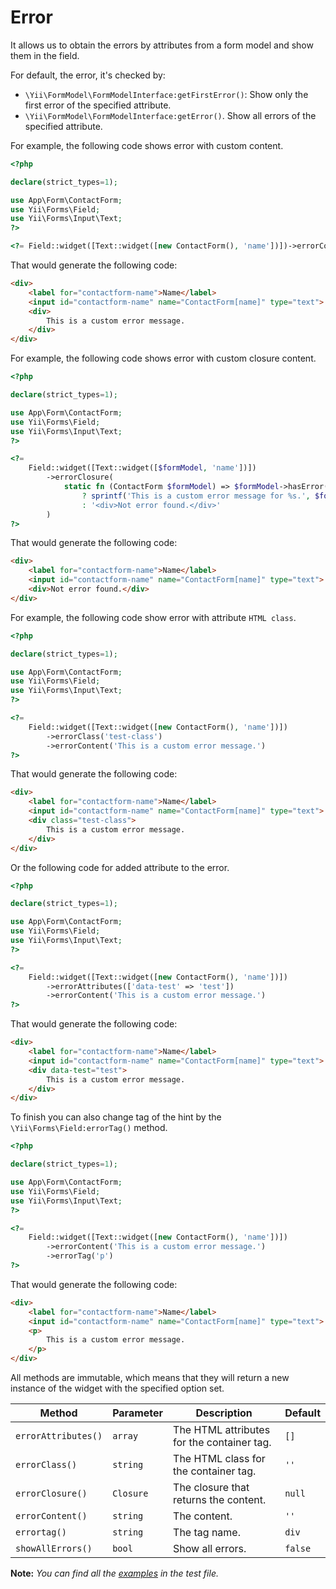 # Error

It allows us to obtain the errors by attributes from a form model and show them in the field.

For default, the error, it's checked by:

- `\Yii\FormModel\FormModelInterface:getFirstError()`: Show only the first error of the specified attribute.
- `\Yii\FormModel\FormModelInterface:getError()`. Show all errors of the specified attribute.

For example, the following code shows error with custom content.

```php
<?php

declare(strict_types=1);

use App\Form\ContactForm;
use Yii\Forms\Field;
use Yii\Forms\Input\Text;
?>

<?= Field::widget([Text::widget([new ContactForm(), 'name'])])->errorContent('This is a custom error message.') ?>
```

That would generate the following code:

```html
<div>
    <label for="contactform-name">Name</label>
    <input id="contactform-name" name="ContactForm[name]" type="text">
    <div>
        This is a custom error message.
    </div>
</div>
```

For example, the following code shows error with custom closure content.

```php
<?php

declare(strict_types=1);

use App\Form\ContactForm;
use Yii\Forms\Field;
use Yii\Forms\Input\Text;
?>

<?=
    Field::widget([Text::widget([$formModel, 'name'])])
        ->errorClosure(
            static fn (ContactForm $formModel) => $formModel->hasError('name')
                ? sprintf('This is a custom error message for %s.', $formModel->getAttributeLabel('name'))
                : '<div>Not error found.</div>'
        )
?>
```

That would generate the following code:

```html
<div>
    <label for="contactform-name">Name</label>
    <input id="contactform-name" name="ContactForm[name]" type="text">
    <div>Not error found.</div>
</div>
```

For example, the following code show error with attribute `HTML class`.

```php
<?php

declare(strict_types=1);

use App\Form\ContactForm;
use Yii\Forms\Field;
use Yii\Forms\Input\Text;
?>

<?=
    Field::widget([Text::widget([new ContactForm(), 'name'])])
        ->errorClass('test-class')
        ->errorContent('This is a custom error message.')
?>
```

That would generate the following code:

```html
<div>
    <label for="contactform-name">Name</label>
    <input id="contactform-name" name="ContactForm[name]" type="text">
    <div class="test-class">
        This is a custom error message.
    </div>
</div>
```

Or the following code for added attribute to the error.

```php
<?php

declare(strict_types=1);

use App\Form\ContactForm;
use Yii\Forms\Field;
use Yii\Forms\Input\Text;
?>

<?=
    Field::widget([Text::widget([new ContactForm(), 'name'])])
        ->errorAttributes(['data-test' => 'test'])
        ->errorContent('This is a custom error message.')
?>
```

That would generate the following code:

```html
<div>
    <label for="contactform-name">Name</label>
    <input id="contactform-name" name="ContactForm[name]" type="text">
    <div data-test="test">
        This is a custom error message.
    </div>
</div>
```

To finish you can also change tag of the hint by the `\Yii\Forms\Field:errorTag()` method.

```php
<?php

declare(strict_types=1);

use App\Form\ContactForm;
use Yii\Forms\Field;
use Yii\Forms\Input\Text;
?>

<?=
    Field::widget([Text::widget([new ContactForm(), 'name'])])
        ->errorContent('This is a custom error message.')
        ->errorTag('p')
?>
```

That would generate the following code:

```html
<div>
    <label for="contactform-name">Name</label>
    <input id="contactform-name" name="ContactForm[name]" type="text">
    <p>
        This is a custom error message.
    </p>
</div>
```

All methods are immutable, which means that they will return a new instance of the widget with the specified option set.

| Method              | Parameter     | Description                                  | Default    |
|---------------------|---------------|----------------------------------------------|------------|
| `errorAttributes()` | `array`       | The HTML attributes for the container tag.   | `[]`       |
| `errorClass()`      | `string`      | The HTML class for the container tag.        | `''`       |
| `errorClosure()`    | `Closure`     | The closure that returns the content.        | `null`     |
| `errorContent()`    | `string`      | The content.                                 | `''`       |	
| `errortag()`        | `string`      | The tag name.                                | `div`      |
| `showAllErrors()`   | `bool`        | Show all errors.                             | `false`    |

**Note:** *You can find all the [examples](/tests/Doc/ErrorTest.php) in the test file.*
